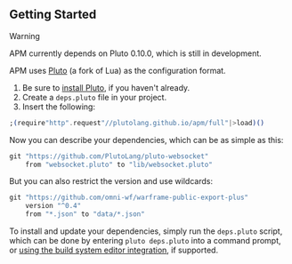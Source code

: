 ## Getting Started

> [!WARNING]
> APM currently depends on Pluto 0.10.0, which is still in development.

APM uses [Pluto](https://plutolang.github.io/) (a fork of Lua) as the configuration format.

1. Be sure to [install Pluto](https://plutolang.github.io/docs/Getting%20Started), if you haven't already.
2. Create a `deps.pluto` file in your project.
3. Insert the following:
```elixir
;(require"http".request"//plutolang.github.io/apm/full"|>load)()
```

Now you can describe your dependencies, which can be as simple as this:

```elixir
git "https://github.com/PlutoLang/pluto-websocket"
    from "websocket.pluto" to "lib/websocket.pluto"
```
But you can also restrict the version and use wildcards:

```elixir
git "https://github.com/omni-wf/warframe-public-export-plus"
    version "^0.4"
    from "*.json" to "data/*.json"
```

To install and update your dependencies, simply run the `deps.pluto` script, which can be done by entering `pluto deps.pluto` into a command prompt, or [using the build system editor integration](https://plutolang.github.io/docs/Editor%20Integration), if supported.
